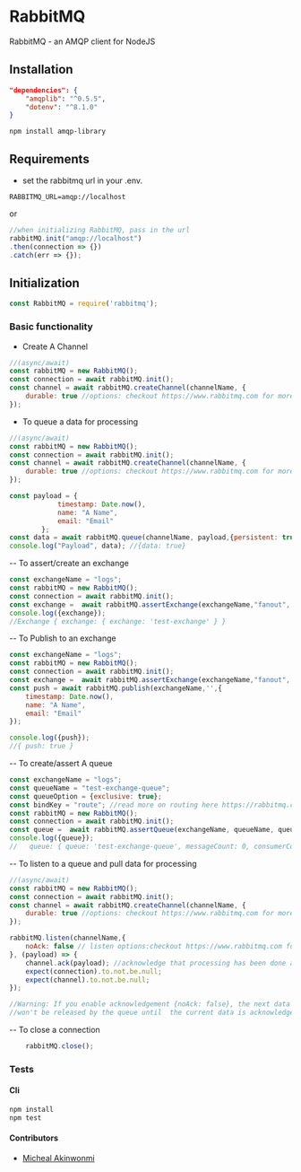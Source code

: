 RabbitMQ 
===========
 RabbitMQ - an AMQP client for NodeJS

## Installation
```json
"dependencies": {
    "amqplib": "^0.5.5",
    "dotenv": "^8.1.0"
}
```
```npm install amqp-library```
## Requirements
- set the rabbitmq url in your .env.
```dotenv
RABBITMQ_URL=amqp://localhost
```
or
```javascript
//when initializing RabbitMQ, pass in the url
rabbitMQ.init("amqp://localhost")
.then(connection => {})
.catch(err => {});

```
## Initialization
```javascript
const RabbitMQ = require('rabbitmq');
```


### Basic functionality
- Create A Channel
```javascript
//(async/await)
const rabbitMQ = new RabbitMQ();
const connection = await rabbitMQ.init();
const channel = await rabbitMQ.createChannel(channelName, {
    durable: true //options: checkout https://www.rabbitmq.com for more options
});
```
- To queue a data for processing
```javascript
//(async/await)
const rabbitMQ = new RabbitMQ();
const connection = await rabbitMQ.init();
const channel = await rabbitMQ.createChannel(channelName, {
    durable: true //options: checkout https://www.rabbitmq.com for more options
});

const payload = {
            timestamp: Date.now(),
            name: "A Name",
            email: "Email"
        };
const data = await rabbitMQ.queue(channelName, payload,{persistent: true});
console.log("Payload", data); //{data: true}

```
-- To assert/create an exchange 
```javascript
const exchangeName = "logs";
const rabbitMQ = new RabbitMQ();
const connection = await rabbitMQ.init();
const exchange =  await rabbitMQ.assertExchange(exchangeName,"fanout", {durable: true}); //exchange types includes fanout, direct, topic and header.checkout https://www.rabbitmq.com for more exchange types. 
console.log({exchange});
//Exchange { exchange: { exchange: 'test-exchange' } }

```
-- To Publish to an exchange
```javascript
const exchangeName = "logs";
const rabbitMQ = new RabbitMQ();
const connection = await rabbitMQ.init();
const exchange =  await rabbitMQ.assertExchange(exchangeName,"fanout", {durable: true});
const push = await rabbitMQ.publish(exchangeName,'',{
    timestamp: Date.now(),
    name: "A Name",
    email: "Email"
});

console.log({push});
//{ push: true }
```

-- To create/assert A queue
```javascript
const exchangeName = "logs";
const queueName = "test-exchange-queue";
const queueOption = {exclusive: true};
const bindKey = "route"; //read more on routing here https://rabbitmq.com/tutorials/tutorial-four-javascript.html
const rabbitMQ = new RabbitMQ();
const connection = await rabbitMQ.init();
const queue =  await rabbitMQ.assertQueue(exchangeName, queueName, queueOption, bindKey);
console.log({queue});
//   queue: { queue: 'test-exchange-queue', messageCount: 0, consumerCount: 0 }

```
-- To listen to a queue and pull data for processing
```javascript
//(async/await)
const rabbitMQ = new RabbitMQ();
const connection = await rabbitMQ.init();
const channel = await rabbitMQ.createChannel(channelName, {
    durable: true //options: checkout https://www.rabbitmq.com for more options
});

rabbitMQ.listen(channelName,{
    noAck: false // listen options:checkout https://www.rabbitmq.com for more options
}, (payload) => {
    channel.ack(payload); //acknowledge that processing has been done and remove from queue
    expect(connection).to.not.be.null;
    expect(channel).to.not.be.null;
});

//Warning: If you enable acknowledgement {noAck: false}, the next data on the queue 
//won't be released by the queue until  the current data is acknowledge.
```

-- To close a connection
```javascript
    rabbitMQ.close();
```


### Tests
#### Cli
```bash
npm install
npm test
```

#### Contributors
- [Micheal Akinwonmi](https://github.com/blackhades)
